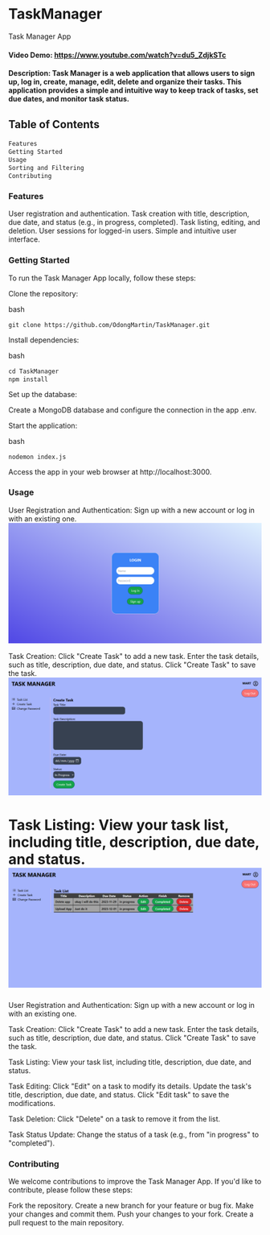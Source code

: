 # TaskManager
Task Manager App

#### Video Demo: https://www.youtube.com/watch?v=du5_ZdjkSTc

#### Description: Task Manager is a web application that allows users to sign up, log in, create, manage, edit, delete and organize their tasks. This application provides a simple and intuitive way to keep track of tasks, set due dates, and monitor task status.

## Table of Contents

    Features
    Getting Started
    Usage
    Sorting and Filtering
    Contributing

### Features

User registration and authentication.
Task creation with title, description, due date, and status (e.g., in progress, completed).
Task listing, editing, and deletion.
User sessions for logged-in users.
Simple and intuitive user interface.

### Getting Started

To run the Task Manager App locally, follow these steps:

Clone the repository:

bash

    git clone https://github.com/OdongMartin/TaskManager.git

Install dependencies:

bash

    cd TaskManager
    npm install

Set up the database:

Create a MongoDB database and configure the connection in the app .env.

Start the application:

bash

    nodemon index.js


Access the app in your web browser at http://localhost:3000.

### Usage

User Registration and Authentication:
        Sign up with a new account or log in with an existing one.
        ![login](public/img/login.png)

Task Creation:
    Click "Create Task" to add a new task.
    Enter the task details, such as title, description, due date, and status.
    Click "Create Task" to save the task.
    ![create task](public/img/create-task.png)

Task Listing:
    View your task list, including title, description, due date, and status.
    ![task list](public/img/tasks.png)
=======
User Registration and Authentication:
    Sign up with a new account or log in with an existing one.

Task Creation:
    Click "Create Task" to add a new task.
    Enter the task details, such as title, description, due date, and status.
    Click "Create Task" to save the task.

Task Listing:
    View your task list, including title, description, due date, and status.

Task Editing:
    Click "Edit" on a task to modify its details.
    Update the task's title, description, due date, and status.
    Click "Edit task" to save the modifications.

Task Deletion:
    Click "Delete" on a task to remove it from the list.

Task Status Update:
    Change the status of a task (e.g., from "in progress" to "completed").

### Contributing

We welcome contributions to improve the Task Manager App. If you'd like to contribute, please follow these steps:

Fork the repository.
Create a new branch for your feature or bug fix.
Make your changes and commit them.
Push your changes to your fork.
Create a pull request to the main repository.
